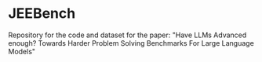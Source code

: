 # JEEBench
Repository for the code and dataset for the paper: "Have LLMs Advanced enough? Towards  Harder Problem Solving Benchmarks For Large Language Models"
